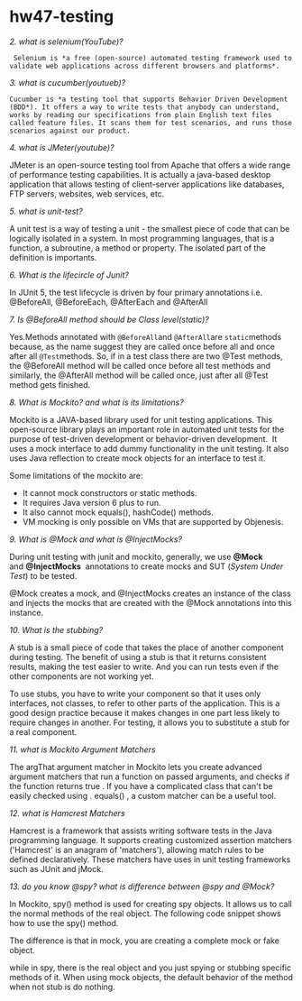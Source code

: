 # hw47-testing

*2. what is selenium(YouTube)?*

     Selenium is *a free (open-source) automated testing framework used to validate web applications across different browsers and platforms*.

*3. what is cucumber(youtueb)?*

    Cucumber is *a testing tool that supports Behavior Driven Development (BDD*). It offers a way to write tests that anybody can understand, works by reading our specifications from plain English text files called feature files. It scans them for test scenarios, and runs those scenarios against our product.

*4. what is JMeter(youtube)?*

  JMeter is an open-source testing tool from Apache that offers a wide range of performance testing capabilities. It is actually a java-based desktop application that allows testing of client-server applications like databases, FTP servers, websites, web services, etc.

*5. what is unit-test?*

   A unit test is a way of testing a unit - the smallest piece of code that can be logically isolated in a system. In most programming languages, that is a function, a subroutine, a method or property. The isolated part of the definition is importants.

*6. What is the lifecircle of Junit?*

In JUnit 5, the test lifecycle is driven by four primary annotations i.e. @BeforeAll, @BeforeEach, @AfterEach and @AfterAll

*7. Is @BeforeAll method should be Class level(static)?*

Yes.Methods annotated with `@BeforeAll`and `@AfterAll`are `static`methods because, as the name suggest they are called once before all and once after all `@Test`methods. So, if in a test class there are two @Test methods, the @BeforeAll method will be called once before all test methods and similarly, the @AfterAll method will be called once, just after all @Test method gets finished.

*8. What is Mockito? and what is its limitations?*

Mockito is a JAVA-based library used for unit testing applications. This open-source library plays an important role in automated unit tests for the purpose of test-driven development or behavior-driven development.
 It uses a mock interface to add dummy functionality in the unit testing. It also uses Java reflection to create mock objects for an interface to test it.

Some limitations of the mockito are: 

- It cannot mock constructors or static methods.
- It requires Java version 6 plus to run.
- It also cannot mock equals(), hashCode() methods.
- VM mocking is only possible on VMs that are supported by Objenesis.

*9. What is @Mock and what is @InjectMocks?*

During unit testing with junit and mockito, generally, we use **@Mock** and **@InjectMocks**
 annotations to create mocks and SUT (*System Under Test*) to be tested.

@Mock creates a mock, and @InjectMocks creates an instance of the class and injects the mocks that are created with the @Mock annotations into this instance.

*10. What is the stubbing?*

A stub is a small piece of code that takes the place of another component during testing. The benefit of using a stub is that it returns consistent results, making the test easier to write. And you can run tests even if the other components are not working yet.

To use stubs, you have to write your component so that it uses only interfaces, not classes, to refer to other parts of the application. This is a good design practice because it makes changes in one part less likely to require changes in another. For testing, it allows you to substitute a stub for a real component.

*11. what is Mockito Argument Matchers*

  The argThat argument matcher in Mockito lets you create advanced argument matchers that run a function on passed arguments, and checks if the function returns true . If you have a complicated class that can't be easily checked using . equals() , a custom matcher can be a useful tool.

*12. what is Hamcrest Matchers*

Hamcrest is a framework that assists writing software tests in the Java programming language. It supports creating customized assertion matchers ('Hamcrest' is an anagram of 'matchers'), allowing match rules to be defined declaratively. These matchers have uses in unit testing frameworks such as JUnit and jMock.

*13. do you know @spy? what is difference between @spy and @Mock?*

In Mockito, spy() method is used for creating spy objects. It allows us to call the normal methods of the real object. The following code snippet shows how to use the spy() method.

The difference is that in mock, you are creating a complete mock or fake object.

while in spy, there is the real object and you just spying or stubbing specific methods of it. When using mock objects, the default behavior of the method when not stub is do nothing.